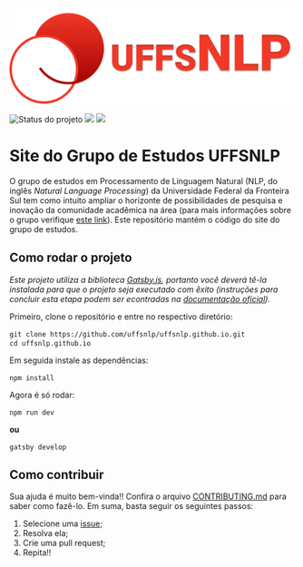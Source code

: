 <p align="center">
    <img width="800" src="src/assets/images/uffsnlp/logo.png" title="Logo do projeto"><br />
</p>

<img src="https://img.shields.io/maintenance/yes/2021?style=for-the-badge" title="Status do projeto">
<img src="https://img.shields.io/github/checks-status/uffsnlp/uffsnlp.github.io/gh-pages?label=Build&style=for-the-badge" />
<a href="https://www.gatsbyjs.com/"><img src="https://img.shields.io/badge/gatsby-2.26.1-663399?style=for-the-badge" /></a>

# Site do Grupo de Estudos UFFSNLP

<!-- O que é / Justificativa -->
O grupo de estudos em Processamento de Linguagem Natural (NLP, do inglês _Natural Language Processing_) da Universidade Federal da Fronteira Sul tem como intuito ampliar o horizonte de possibilidades de pesquisa e inovação da comunidade acadêmica na área (para mais informações sobre o grupo verifique [este link](/sobre)). Este repositório mantém o código do site do grupo de estudos.

## Como rodar o projeto

_Este projeto utiliza a biblioteca [Gatsby.js](https://www.gatsbyjs.com), portanto você deverá tê-la instalada para que o projeto seja executado com êxito (instruções para concluir esta etapa podem ser econtradas na [documentação oficial](https://www.gatsbyjs.com/docs/tutorial/part-zero/))._

Primeiro, clone o repositório e entre no respectivo diretório:

```
git clone https://github.com/uffsnlp/uffsnlp.github.io.git
cd uffsnlp.github.io
```

Em seguida instale as dependências:

```
npm install
```

Agora é só rodar:

```
npm run dev
```
**ou**
```
gatsby develop
```

## Como contribuir

Sua ajuda é muito bem-vinda!! Confira o arquivo [CONTRIBUTING.md](CONTRIBUTING.md) para saber como fazê-lo. Em suma, basta seguir os seguintes passos:

1. Selecione uma [issue](/issues);
2. Resolva ela;
3. Crie uma pull request;
4. Repita!!